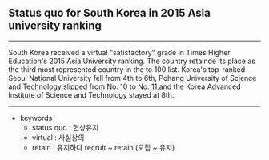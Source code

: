 ## Status quo for South Korea in 2015 Asia university ranking

---

South Korea received a virtual "satisfactory" grade in Times Higher Education's 2015 Asia University ranking. The country retainde its place as the third most represented country in the to 100 list.
Korea's top-ranked Seoul National University fell from 4th to 6th, Pohang University of Science and Technology slipped from No. 10 to No. 11,and the Korea Advanced Institute of Science and Technology stayed at 8th.

---

- keywords
  - status quo : 현상유지
  - virtual : 사실상의
  - retain : 유지하다 recruit ~ retain (모집 ~ 유지)

